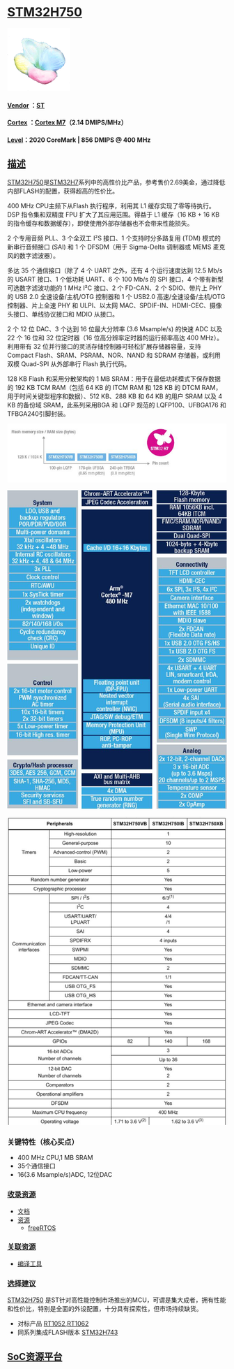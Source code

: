 ﻿# [STM32H750](https://github.com/sochub/STM32H750)
[![sites](SoC/SoC.png)](http://www.qitas.cn) 

#### [Vendor](https://github.com/sochub/Vendor) ：[ST](https://github.com/sochub/ST)
#### [Cortex](https://github.com/sochub/Cortex) ：[Cortex M7](https://github.com/sochub/CM7)（2.14 DMIPS/MHz）
#### [Level](https://github.com/sochub/Level)：2020 CoreMark | 856 DMIPS @ 400 MHz

## [描述](https://github.com/sochub/STM32H750/wiki) 

[STM32H750](https://github.com/sochub/STM32H750)是[STM32H7](https://www.st.com/zh/microcontrollers-microprocessors/stm32h7-series.html)系列中的高性价比产品，参考售价2.69美金，通过降低内部FLASH的配置，获得超高的性价比。

400 MHz CPU主频下从Flash 执行程序，利用其 L1 缓存实现了零等待执行。DSP 指令集和双精度 FPU 扩大了其应用范围。得益于 L1 缓存（16 KB + 16 KB 的指令缓存和数据缓存），即使使用外部存储器也不会带来性能损失。

2 个专用音频 PLL、3 个全双工 I²S 接口、1 个支持时分多路复用 (TDM) 模式的新串行音频接口 (SAI) 和 1 个 DFSDM（用于 Sigma-Delta 调制器或 MEMS 麦克风的数字滤波器）。

多达 35 个通信接口（除了 4 个 UART 之外，还有 4 个运行速度达到 12.5 Mb/s 的 USART 接口、1 个低功耗 UART、6 个 100 Mb/s 的 SPI 接口，4 个带有新型可选数字滤波功能的 1 MHz I²C 接口、2 个 FD-CAN、2 个 SDIO、带片上 PHY 的 USB 2.0 全速设备/主机/OTG 控制器和 1 个 USB2.0 高速/全速设备/主机/OTG 控制器、片上全速 PHY 和 ULPI、以太网 MAC、SPDIF-IN、HDMI-CEC、摄像头接口、单线协议接口和 MDIO 从接口。

2 个 12 位 DAC、3 个达到 16 位最大分辨率 (3.6 Msample/s) 的快速 ADC 以及 22 个 16 位和 32 位定时器（16 位高分辨率定时器的运行频率高达 400 MHz）。利用带有 32 位并行接口的灵活存储控制器可轻松扩展存储器容量，支持 Compact Flash、SRAM、PSRAM、NOR、NAND 和 SDRAM 存储器，或利用双模 Quad-SPI 从外部串行 Flash 执行代码。

128 KB Flash 和采用分散架构的 1 MB SRAM：用于在最低功耗模式下保存数据的 192 KB TCM RAM（包括 64 KB 的 ITCM RAM 和 128 KB 的 DTCM RAM，用于时间关键型程序和数据）、512 KB、288 KB 和 64 KB 的用户 SRAM 以及 4 KB 的备份域 SRAM，此系列采用BGA 和 LQFP 规范的 LQFP100、UFBGA176 和 TFBGA240引脚封装。

[![sites](SoC/STM32H750.png)](https://www.st.com/zh/microcontrollers-microprocessors/stm32h7-series.html) 

[![sites](SoC/stm32h750.jpg)](https://www.st.com/en/microcontrollers-microprocessors/stm32h750vb.html) 

[![sites](SoC/STM32HP.jpg)](https://www.st.com/zh/microcontrollers-microprocessors/stm32h750-value-line.html) 

### 关键特性（核心买点）

* 400 MHz CPU,1 MB SRAM
* 35个通信接口
* 16(3.6 Msample/s)ADC, 12位DAC

### [收录资源](https://github.com/sochub/STM32F405)

* [文档](docs/)
* [资源](src/)
    * [freeRTOS](src/freeRTOS/)

### [关联资源](https://github.com/sochub)

* [编译工具](https://github.com/sochub/arm-none-eabi)

### [选择建议](https://github.com/sochub)

[STM32H750](https://github.com/sochub/STM32H750) 是ST针对高性能控制市场推出的MCU，可谓是集大成者，拥有性能和性价比，特别是全面的外设配置，十分具有探索性，但市场持续缺货。

- 对标产品 [RT1052](https://github.com/sochub/RT1052),[RT1062](https://github.com/sochub/RT1062)
- 同系列集成FLASH版本 [STM32H743](https://github.com/sochub/STM32H743)  

##  [SoC资源平台](http://www.qitas.cn)  
